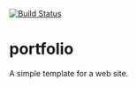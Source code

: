 [![Build Status](https://codefirst.iut.uca.fr/api/badges/alix.jeudi--lemoine/portfolio/status.svg)](https://codefirst.iut.uca.fr/alix.jeudi--lemoine/portfolio)  

# portfolio

A simple template for a web site.